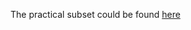 The practical subset could be found [here](https://drive.google.com/drive/folders/11R0xZvpWLzO9ltPblBrFrMu8IOviTAlf)
